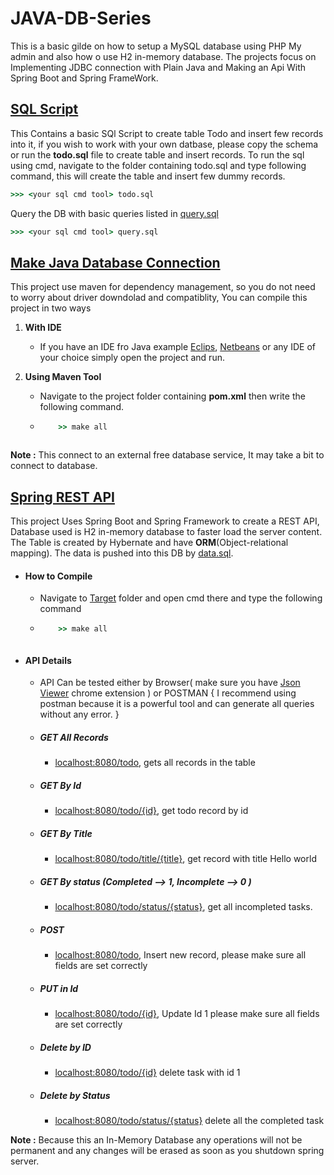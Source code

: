 # JAVA-DB-Series
This is a basic gilde on how to setup a MySQL database using PHP My admin and also how o use H2 in-memory database.
The projects focus on Implementing JDBC connection with Plain Java and Making an Api With Spring Boot and Spring FrameWork.

## [SQL Script](https://github.com/yashpatel007/JAVA-DB-Series/tree/master/SQL%20script)
This Contains a basic SQl Script to create table Todo and insert few records into it, if you wish to work with your own datbase,
please copy the schema or run the **todo.sql** file to create table and insert records. To run the sql using cmd, navigate to the
folder containing todo.sql and type following command, this will create the table and insert few dummy records.
    
```cmd
>>> <your sql cmd tool> todo.sql
```
Query the DB with basic queries listed in [query.sql](https://github.com/yashpatel007/JAVA-DB-Series/blob/master/SQL%20script/query.sql)
```cmd
>>> <your sql cmd tool> query.sql
```


## [Make Java Database Connection](https://github.com/yashpatel007/JAVA-DB-Series/tree/master/PlainJava-DB-Connect)
This project use maven for dependency management, so you do not need to worry about driver downdolad and compatiblity,
You can compile this project in two ways

1. **With IDE**
    * If you have an IDE fro Java  example [Eclips](https://www.eclipse.org/downloads/), [Netbeans](https://netbeans.org/downloads/)
    or any IDE of your choice simply open the project and run. 
    
2. **Using Maven Tool** 
    * Navigate to the project folder containing **pom.xml** then write the following command.
    * ```cmd
          >> make all 
    ```
    
**Note :** This connect to an external free database service, It may take a bit to connect to database.
 
## [Spring REST API](https://github.com/yashpatel007/JAVA-DB-Series/tree/master/SpringRestApi)
This project Uses Spring Boot and Spring Framework to create a REST API, Database used is H2 in-memory database to faster load the server content. The Table is created by Hybernate and have **ORM**(Object-relational mapping). The data is pushed into this DB by [data.sql](https://github.com/yashpatel007/JAVA-DB-Series/blob/master/SpringRestApi/src/main/resources/data.sql).
* #### How to Compile
    * Navigate to [Target](https://github.com/yashpatel007/JAVA-DB-Series/tree/master/SpringRestApi/target) folder and open cmd there
      and type the following command
    * ```cmd
          >> make all
    ```
* #### API Details
    * API Can be tested either by Browser( make sure you have [Json Viewer](https://chrome.google.com/webstore/detail/json-viewer/gbmdgpbipfallnflgajpaliibnhdgobh?hl=en-US) chrome extension ) or POSTMAN 
    { I recommend using postman because it is a powerful tool and can generate all queries without any error. }
    * ##### GET All Records
        * [localhost:8080/todo](http://localhost:8080/todo), gets all records in the table
    * ##### GET By Id
        * [localhost:8080/todo/{id}](http://localhost:8080/todo/1), get todo record by id
    * ##### GET By Title
        * [localhost:8080/todo/title/{title}](http://localhost:8080/todo/title/Helloworld), get record with title Hello world
    * ##### GET By status (Completed --> 1, Incomplete --> 0 )
        * [localhost:8080/todo/status/{status}](http://localhost:8080/todo/status/0), get all incompleted tasks.
    * ##### POST 
        * [localhost:8080/todo](http://localhost:8080/todo), Insert new record, please make sure all fields are set correctly    
    * ##### PUT in Id
        * [localhost:8080/todo/{id}](http://localhost/todo/1), Update Id 1 please make sure all fields are set correctly
    * ##### Delete by ID
        * [localhost:8080/todo/{id}](http://localhost/todo/1) delete task with id 1
    * ##### Delete by Status
        * [localhost:8080/todo/status/{status}](http://localhost/todo/status/1) delete all the completed task
        
**Note :** Because this an In-Memory Database any operations will not be permanent and any changes will be erased as soon as you shutdown spring server.  

